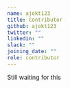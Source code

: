 ```yaml
---
name: ajokt123
title: Contributor
github: ajokt123
twitter: ""
linkedin: ""
slack: ""
joining_date: ""
role: contributor
---
```


Still waiting for this
